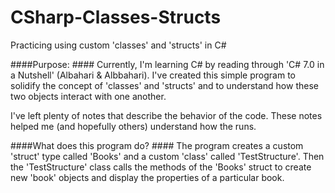 # CSharp-Classes-Structs
Practicing using custom 'classes' and 'structs' in C#

####Purpose: ####
Currently, I'm learning C# by reading through 'C# 7.0 in a Nutshell' (Albahari & Albbahari). 
I've created this simple program to solidify the concept of 'classes' and 'structs' and to understand how 
these two objects interact with one another. 

I've left plenty of notes that describe the behavior of the code. These notes helped me 
(and hopefully others) understand how the runs.

####What does this program do? ####
The program creates a custom 'struct' type called 'Books' and a custom 'class' called 'TestStructure'. 
Then the 'TestStructure' class calls the methods of the 'Books' struct to create new 'book' objects and 
display the properties of a particular book.

